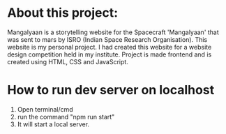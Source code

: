 # About this project:
Mangalyaan is a storytelling website for the Spacecraft 'Mangalyaan' that was sent to mars by ISRO (Indian Space Research Organisation).
This website is my personal project.
I had created this website for a website design competition held in my institute.
Project is made frontend and is created using HTML, CSS and JavaScript.

# How to run dev server on localhost
1. Open terminal/cmd
2. run the command "npm run start"
3. It will start a local server.
